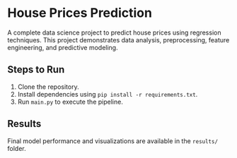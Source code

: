 # House Prices Prediction

A complete data science project to predict house prices using regression techniques. This project demonstrates data analysis, preprocessing, feature engineering, and predictive modeling.

## Steps to Run

1. Clone the repository.
2. Install dependencies using `pip install -r requirements.txt`.
3. Run `main.py` to execute the pipeline.

## Results

Final model performance and visualizations are available in the `results/` folder.
